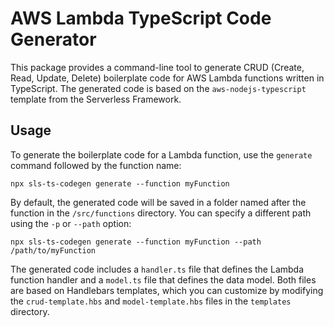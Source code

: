 AWS Lambda TypeScript Code Generator
====================================

This package provides a command-line tool to generate CRUD (Create, Read, Update, Delete) boilerplate code for AWS Lambda functions written in TypeScript. The generated code is based on the `aws-nodejs-typescript` template from the Serverless Framework.



Usage
-----

To generate the boilerplate code for a Lambda function, use the `generate` command followed by the function name:


```npx sls-ts-codegen generate --function myFunction```

By default, the generated code will be saved in a folder named after the function in the `/src/functions` directory. You can specify a different path using the `-p` or `--path` option:

```npx sls-ts-codegen generate --function myFunction --path /path/to/myFunction```

The generated code includes a `handler.ts` file that defines the Lambda function handler and a `model.ts` file that defines the data model. Both files are based on Handlebars templates, which you can customize by modifying the `crud-template.hbs` and `model-template.hbs` files in the `templates` directory.

